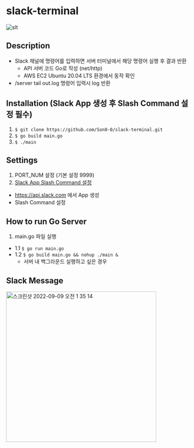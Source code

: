 # slack-terminal

![slt](https://user-images.githubusercontent.com/81317358/189177174-c5971d8b-ac78-4ead-b433-4b6c331e6575.jpg)

## Description
- Slack 채널에 명령어를 입력하면 서버 터미널에서 해당 명령어 실행 후 결과 반환
  - API 서버 코드 Go로 작성 (net/http)
  - AWS EC2 Ubuntu 20.04 LTS 환경에서 동작 확인
- /server tail out.log 명령어 입력시 log 반환

## Installation (Slack App 생성 후 Slash Command 설정 필수)
1. ```$ git clone https://github.com/Son0-0/slack-terminal.git```
2. ```$ go build main.go```
3. ```$ ./main```

## Settings
1. PORT_NUM 설정 (기본 설정 9999)
2. [Slack App Slash Command 설정](https://velog.io/@supssson/Go-Slack을-터미널로-사용하기)
  - https://api.slack.com 에서 App 생성
  - Slash Command 설정

## How to run Go Server
1. main.go 파일 실행
  - 1.1 ```$ go run main.go```
  - 1.2 ```$ go build main.go && nohup ./main &```  
    - 서버 내 백그라운드 실행하고 싶은 경우

## Slack Message
<img width="407" alt="스크린샷 2022-09-09 오전 1 35 14" src="https://user-images.githubusercontent.com/81317358/189177214-eb48ff5b-337d-4cb8-a0b7-24e88e44fbef.png">
